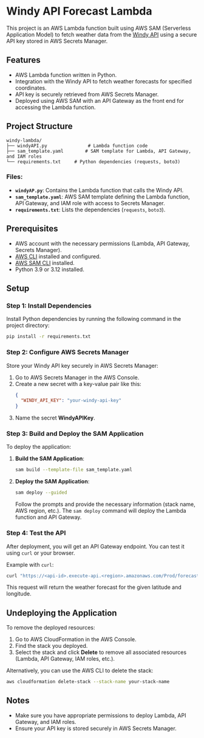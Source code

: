 
# Windy API Forecast Lambda

This project is an AWS Lambda function built using AWS SAM (Serverless Application Model) to fetch weather data from the [Windy API](https://api.windy.com) using a secure API key stored in AWS Secrets Manager.

## Features
- AWS Lambda function written in Python.
- Integration with the Windy API to fetch weather forecasts for specified coordinates.
- API key is securely retrieved from AWS Secrets Manager.
- Deployed using AWS SAM with an API Gateway as the front end for accessing the Lambda function.

## Project Structure

```
windy-lambda/
├── windyAPI.py               # Lambda function code
├── sam_template.yaml        # SAM template for Lambda, API Gateway, and IAM roles
└── requirements.txt     # Python dependencies (requests, boto3)
```

### Files:
- **`windyAP.py`**: Contains the Lambda function that calls the Windy API.
- **`sam_template.yaml`**: AWS SAM template defining the Lambda function, API Gateway, and IAM role with access to Secrets Manager.
- **`requirements.txt`**: Lists the dependencies (`requests`, `boto3`).

## Prerequisites

- AWS account with the necessary permissions (Lambda, API Gateway, Secrets Manager).
- [AWS CLI](https://docs.aws.amazon.com/cli/latest/userguide/install-cliv2.html) installed and configured.
- [AWS SAM CLI](https://docs.aws.amazon.com/serverless-application-model/latest/developerguide/install-sam-cli.html) installed.
- Python 3.9 or 3.12 installed.

## Setup

### Step 1: Install Dependencies

Install Python dependencies by running the following command in the project directory:

```bash
pip install -r requirements.txt
```

### Step 2: Configure AWS Secrets Manager

Store your Windy API key securely in AWS Secrets Manager:
1. Go to AWS Secrets Manager in the AWS Console.
2. Create a new secret with a key-value pair like this:
   ```json
   {
     "WINDY_API_KEY": "your-windy-api-key"
   }
   ```
3. Name the secret **WindyAPIKey**.

### Step 3: Build and Deploy the SAM Application

To deploy the application:

1. **Build the SAM Application**:

   ```bash
   sam build --template-file sam_template.yaml
   ```

2. **Deploy the SAM Application**:

   ```bash
   sam deploy --guided
   ```

   Follow the prompts and provide the necessary information (stack name, AWS region, etc.). The `sam deploy` command will deploy the Lambda function and API Gateway.

### Step 4: Test the API

After deployment, you will get an API Gateway endpoint. You can test it using `curl` or your browser.

Example with `curl`:
```bash
curl "https://<api-id>.execute-api.<region>.amazonaws.com/Prod/forecast?lat=44.64&lon=-63.58"
```

This request will return the weather forecast for the given latitude and longitude.

## Undeploying the Application

To remove the deployed resources:

1. Go to AWS CloudFormation in the AWS Console.
2. Find the stack you deployed.
3. Select the stack and click **Delete** to remove all associated resources (Lambda, API Gateway, IAM roles, etc.).

Alternatively, you can use the AWS CLI to delete the stack:

```bash
aws cloudformation delete-stack --stack-name your-stack-name
```

## Notes
- Make sure you have appropriate permissions to deploy Lambda, API Gateway, and IAM roles.
- Ensure your API key is stored securely in AWS Secrets Manager.
